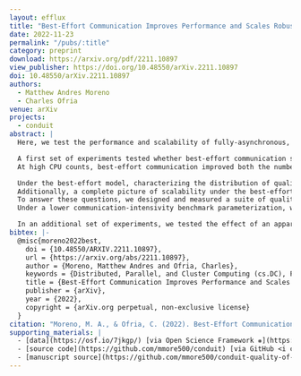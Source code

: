 ```yaml
---
layout: efflux
title: "Best-Effort Communication Improves Performance and Scales Robustly on Conventional Hardware"
date: 2022-11-23
permalink: "/pubs/:title"
category: preprint
download: https://arxiv.org/pdf/2211.10897
view_publisher: https://doi.org/10.48550/arXiv.2211.10897
doi: 10.48550/arXiv.2211.10897
authors:
  - Matthew Andres Moreno
  - Charles Ofria
venue: arXiv
projects:
  - conduit
abstract: |
  Here, we test the performance and scalability of fully-asynchronous, best-effort communication on existing, commercially-available HPC hardware.

  A first set of experiments tested whether best-effort communication strategies can benefit performance compared to the traditional perfect communication model.
  At high CPU counts, best-effort communication improved both the number of computational steps executed per unit time and the solution quality achieved within a fixed-duration run window.

  Under the best-effort model, characterizing the distribution of quality of service across processing components and over time is critical to understanding the actual computation being performed.
  Additionally, a complete picture of scalability under the best-effort model requires analysis of how such quality of service fares at scale.
  To answer these questions, we designed and measured a suite of quality of service metrics: simulation update period, message latency, message delivery failure rate, and message delivery coagulation.
  Under a lower communication-intensivity benchmark parameterization, we found that median values for all quality of service metrics were stable when scaling from 64 to 256 process. Under maximal communication intensivity, we found only minor -- and, in most cases, nil -- degradation in median quality of service.

  In an additional set of experiments, we tested the effect of an apparently faulty compute node on performance and quality of service. Despite extreme quality of service degradation among that node and its clique, median performance and quality of service remained stable.
bibtex: |-
  @misc{moreno2022best,
    doi = {10.48550/ARXIV.2211.10897},
    url = {https://arxiv.org/abs/2211.10897},
    author = {Moreno, Matthew Andres and Ofria, Charles},
    keywords = {Distributed, Parallel, and Cluster Computing (cs.DC), FOS: Computer and information sciences, FOS: Computer and information sciences},
    title = {Best-Effort Communication Improves Performance and Scales Robustly on Conventional Hardware},
    publisher = {arXiv},
    year = {2022},
    copyright = {arXiv.org perpetual, non-exclusive license}
  }
citation: "Moreno, M. A., & Ofria, C. (2022). Best-Effort Communication Improves Performance and Scales Robustly on Conventional Hardware. arXiv preprint arXiv:2211.10897."
supporting_materials: |
  - [data](https://osf.io/7jkgp/) [via Open Science Framework ❋](https://osf.io)
  - [source code](https://github.com/mmore500/conduit) [via GitHub <i class="icon-github-1"></i>](https://github.com/)
  - [manuscript source](https://github.com/mmore500/conduit-quality-of-service-writeup) [via GitHub <i class="icon-github-1"></i>](https://github.com/)
---
```

